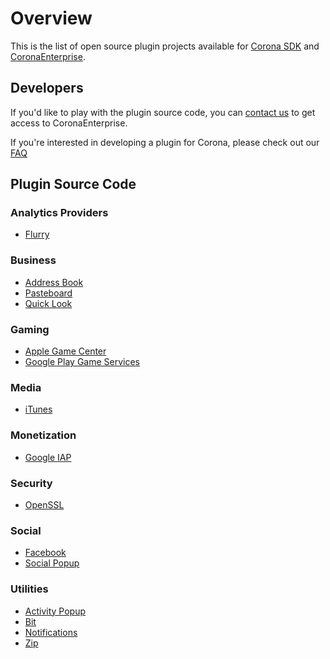 # Overview

This is the list of open source plugin projects available for [Corona SDK](https://coronalabs.com/corona) and [CoronaEnterprise](https://coronalabs.com/products/enterprise/).

## Developers

If you'd like to play with the plugin source code, you can [contact us](https://coronalabs.com/products/contact/) to get access to CoronaEnterprise.

If you're interested in developing a plugin for Corona, please check out our [FAQ](https://coronalabs.com/pluginfaq/)


## Plugin Source Code

### Analytics Providers

* [Flurry](https://bitbucket.org/coronalabs/git-plugins-source-analytics-flurry)

### Business

* [Address Book](https://bitbucket.org/coronalabs/git-plugins-source-native-popup-addressbook)
* [Pasteboard](https://bitbucket.org/coronalabs/git-plugins-source-pasteboard)
* [Quick Look](https://bitbucket.org/coronalabs/git-plugins-source-native-popup-quicklook)

### Gaming

* [Apple Game Center](https://bitbucket.org/coronalabs/git-plugins-source-gamenetwork-apple)
* [Google Play Game Services](https://bitbucket.org/coronalabs/git-plugins-source-gamenetwork-google)

### Media

* [iTunes](https://bitbucket.org/coronalabs/git-plugins-source-itunes)

### Monetization

* [Google IAP](https://bitbucket.org/coronalabs/git-plugins-source-google-iap-v3)

### Security

* [OpenSSL](https://bitbucket.org/coronalabs/git-plugins-source-openssl) 

### Social

* [Facebook](https://bitbucket.org/coronalabs/git-plugins-source-facebook)
* [Social Popup](https://bitbucket.org/coronalabs/git-plugins-source-native-popup-social)

### Utilities

* [Activity Popup](https://bitbucket.org/coronalabs/git-plugins-source-native-popup-activity)
* [Bit](https://bitbucket.org/coronalabs/git-plugins-source-bit)
* [Notifications](https://bitbucket.org/coronalabs/git-plugins-source-notifications)
* [Zip](https://bitbucket.org/coronalabs/git-plugins-source-zip)
